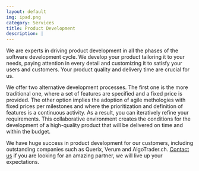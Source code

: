 ```yaml
---
layout: default
img: ipad.png
category: Services
title: Product Development
description: |
---
```

  We are experts in driving product development in all the phases of the software development cycle. We develop your product tailoring it to your needs, paying attention in every detail and customizing it to satisfy your users and customers.
  Your product quality and delivery time are crucial for us.

  We offer two alternative development processes. The first one is the more traditional one, where a set of features are specified and a fixed price is provided. The other option implies the adoption of agile methologies with fixed prices per milestones and where the prioritization and definition of features is a continuous activity. As a result, you can iteratively refine your requirements. This collaborative environment creates the conditions for the development of a high-quality product that will be delivered on time and within the budget.

  We have huge success in product development for our customers, including outstanding companies such as Querix, Verum and AlgoTrader.ch. <a class="page-scroll" href="#contact">Contact us</a> if you are looking for an amazing partner, we will live up your expectations.
